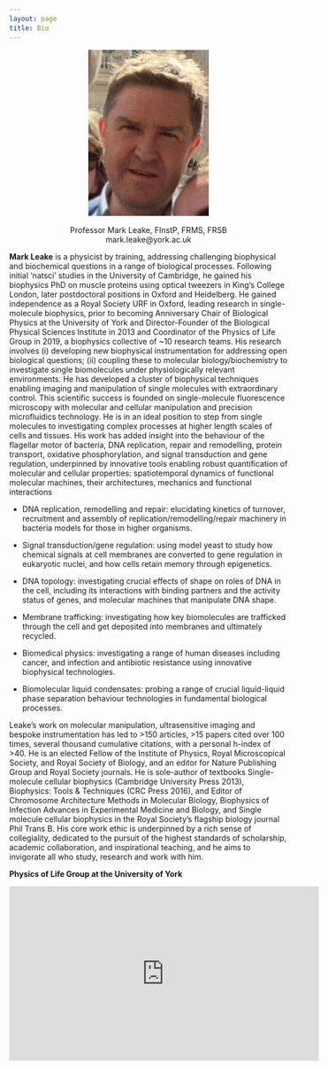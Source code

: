 ```yaml
---
layout: page
title: Bio
---
```


<p align="center">
  <img src="/assets/img/profLeake.jpg" />
</p>
<center>Professor Mark Leake, FInstP, FRMS, FRSB</center>
<center>mark.leake@york.ac.uk</center>

**Mark Leake** is a physicist by training, addressing challenging biophysical and
biochemical questions in a range of biological processes. Following initial
‘natsci’ studies in the University of Cambridge, he gained his biophysics PhD
on muscle proteins using optical tweezers in King’s College London, later
postdoctoral positions in Oxford and Heidelberg. He gained independence as a
Royal Society URF in Oxford, leading research in single-molecule biophysics,
prior to becoming Anniversary Chair of Biological Physics at the University of
York and Director-Founder of the Biological Physical Sciences Institute in 2013
and Coordinator of the Physics of Life Group in 2019, a biophysics collective
of ~10 research teams.  His research involves (i) developing new biophysical
instrumentation for addressing open biological questions; (ii) coupling these
to molecular biology/biochemistry to investigate single biomolecules under
physiologically relevant environments. He has developed a cluster of
biophysical techniques enabling imaging and manipulation of single molecules
with extraordinary control. This scientific success is founded on
single-molecule fluorescence microscopy with molecular and cellular
manipulation and precision microfluidics technology. He is in an ideal position
to step from single molecules to investigating complex processes at higher
length scales of cells and tissues. His work has added insight into the
behaviour of the flagellar motor of bacteria, DNA replication, repair and
remodelling, protein transport, oxidative phosphorylation, and signal
transduction and gene regulation, underpinned by innovative tools enabling
robust quantification of molecular and cellular properties: spatiotemporal
dynamics of functional molecular machines, their architectures, mechanics and
functional interactions
* DNA replication, remodelling and repair: elucidating kinetics of turnover,
  recruitment and assembly of replication/remodelling/repair machinery in
  bacteria models for those in higher organisms.

* Signal transduction/gene regulation: using model yeast to study how chemical
  signals at cell membranes are converted to gene regulation in eukaryotic
  nuclei, and how cells retain memory through epigenetics.

* DNA topology: investigating crucial effects of shape on roles of DNA in the
  cell, including its interactions with binding partners and the activity
  status of genes, and molecular machines that manipulate DNA shape.

* Membrane trafficking: investigating how key biomolecules are trafficked
  through the cell and get deposited into membranes and ultimately recycled.

* Biomedical physics: investigating a range of human diseases including cancer,
  and infection and antibiotic resistance using innovative biophysical
  technologies.

* Biomolecular liquid condensates: probing a range of crucial liquid-liquid
  phase separation behaviour technologies in fundamental biological processes.

Leake’s work on molecular manipulation, ultrasensitive imaging and bespoke
instrumentation has led to >150 articles, >15 papers cited over 100 times, several
thousand cumulative citations, with a personal h-index of >40. He is an elected
Fellow of the Institute of Physics, Royal Microscopical Society, and Royal
Society of Biology, and an editor for Nature Publishing Group and Royal Society
journals.  He is sole-author of textbooks Single-molecule cellular biophysics
(Cambridge University Press 2013), Biophysics: Tools & Techniques (CRC Press
2016), and Editor of Chromosome Architecture Methods in Molecular Biology,
Biophysics of Infection Advances in Experimental Medicine and Biology, and
Single molecule cellular biophysics in the Royal Society’s flagship biology
journal Phil Trans B. His core work ethic is underpinned by a rich sense of
collegiality, dedicated to the pursuit of the highest standards of scholarship,
academic collaboration, and inspirational teaching, and he aims to invigorate
all who study, research and work with him.

**Physics of Life Group at the University of York**

<iframe width="560" height="315" src="https://www.youtube.com/embed/zylv3cpAnc4?si=sNJHatEH17VmqX8M" title="Physics of Life Group at the University of York" frameborder="0" allow="accelerometer; autoplay; clipboard-write; encrypted-media; gyroscope; picture-in-picture; web-share" referrerpolicy="strict-origin-when-cross-origin" allowfullscreen></iframe>

